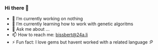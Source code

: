 ### Hi there 👋

- 🔭 I’m currently working on nothing
- 🌱 I’m currently learning how to work with genetic algoritms
- 💬 Ask me about ...
- 📫 How to reach me: bissbert@24a.li
- ⚡ Fun fact: I love gems but havent worked with a related language :P
